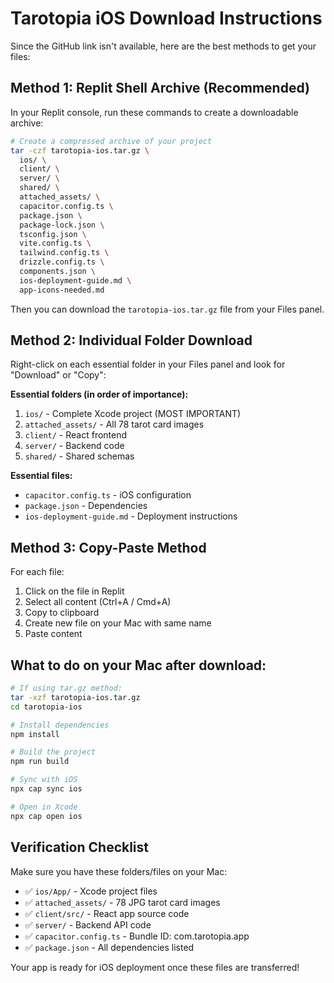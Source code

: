 # Tarotopia iOS Download Instructions

Since the GitHub link isn't available, here are the best methods to get your files:

## Method 1: Replit Shell Archive (Recommended)

In your Replit console, run these commands to create a downloadable archive:

```bash
# Create a compressed archive of your project
tar -czf tarotopia-ios.tar.gz \
  ios/ \
  client/ \
  server/ \
  shared/ \
  attached_assets/ \
  capacitor.config.ts \
  package.json \
  package-lock.json \
  tsconfig.json \
  vite.config.ts \
  tailwind.config.ts \
  drizzle.config.ts \
  components.json \
  ios-deployment-guide.md \
  app-icons-needed.md
```

Then you can download the `tarotopia-ios.tar.gz` file from your Files panel.

## Method 2: Individual Folder Download

Right-click on each essential folder in your Files panel and look for "Download" or "Copy":

**Essential folders (in order of importance):**
1. `ios/` - Complete Xcode project (MOST IMPORTANT)
2. `attached_assets/` - All 78 tarot card images
3. `client/` - React frontend
4. `server/` - Backend code
5. `shared/` - Shared schemas

**Essential files:**
- `capacitor.config.ts` - iOS configuration
- `package.json` - Dependencies
- `ios-deployment-guide.md` - Deployment instructions

## Method 3: Copy-Paste Method

For each file:
1. Click on the file in Replit
2. Select all content (Ctrl+A / Cmd+A)
3. Copy to clipboard
4. Create new file on your Mac with same name
5. Paste content

## What to do on your Mac after download:

```bash
# If using tar.gz method:
tar -xzf tarotopia-ios.tar.gz
cd tarotopia-ios

# Install dependencies
npm install

# Build the project
npm run build

# Sync with iOS
npx cap sync ios

# Open in Xcode
npx cap open ios
```

## Verification Checklist

Make sure you have these folders/files on your Mac:
- ✅ `ios/App/` - Xcode project files
- ✅ `attached_assets/` - 78 JPG tarot card images
- ✅ `client/src/` - React app source code
- ✅ `server/` - Backend API code
- ✅ `capacitor.config.ts` - Bundle ID: com.tarotopia.app
- ✅ `package.json` - All dependencies listed

Your app is ready for iOS deployment once these files are transferred!